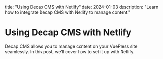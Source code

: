 title: "Using Decap CMS with Netlify"
date: 2024-01-03
description: "Learn how to integrate Decap CMS with Netlify to manage content."

# Using Decap CMS with Netlify

Decap CMS allows you to manage content on your VuePress site seamlessly. In this post, we’ll cover how to set it up with Netlify.

